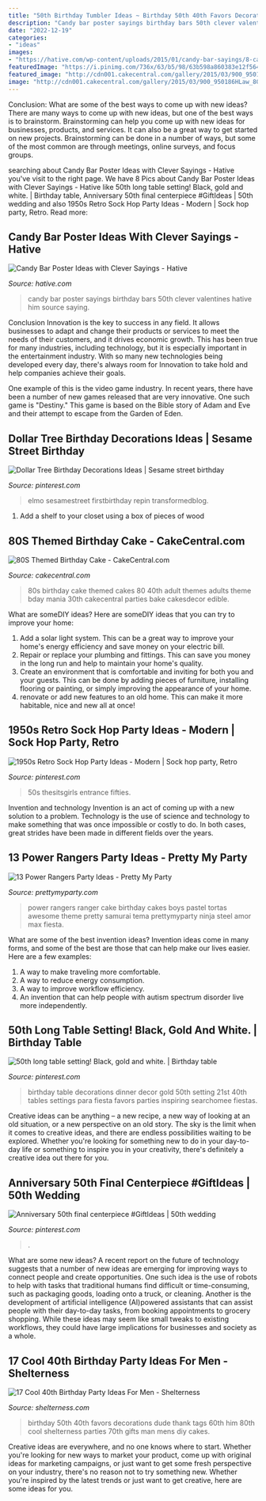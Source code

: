 ```yaml
---
title: "50th Birthday Tumbler Ideas ~ Birthday 50th 40th Favors Decorations Dude Thank Tags 60th Him 80th Cool Shelterness Parties 70th Gifts Man Mens Diy Cakes"
description: "Candy bar poster sayings birthday bars 50th clever valentines hative him source saying"
date: "2022-12-19"
categories:
- "ideas"
images:
- "https://hative.com/wp-content/uploads/2015/01/candy-bar-sayings/8-candy-bar-saying-ideas.jpg"
featuredImage: "https://i.pinimg.com/736x/63/b5/98/63b598a860383e12f5647d5e887ccbe7.jpg"
featured_image: "http://cdn001.cakecentral.com/gallery/2015/03/900_950186HLaw_80s-themed-birthday-cake.jpg"
image: "http://cdn001.cakecentral.com/gallery/2015/03/900_950186HLaw_80s-themed-birthday-cake.jpg"
---
```



Conclusion: What are some of the best ways to come up with new ideas?
There are many ways to come up with new ideas, but one of the best ways is to brainstorm. Brainstorming can help you come up with new ideas for businesses, products, and services. It can also be a great way to get started on new projects. Brainstorming can be done in a number of ways, but some of the most common are through meetings, online surveys, and focus groups.

	

		
searching about Candy Bar Poster Ideas with Clever Sayings - Hative you've visit to the right page. We have 8 Pics about Candy Bar Poster Ideas with Clever Sayings - Hative like 50th long table setting! Black, gold and white. | Birthday table, Anniversary 50th final centerpiece #GiftIdeas | 50th wedding and also 1950s Retro Sock Hop Party Ideas - Modern | Sock hop party, Retro. Read more:
		
    
## Candy Bar Poster Ideas With Clever Sayings - Hative

<img loading=lazy src="https://hative.com/wp-content/uploads/2015/01/candy-bar-sayings/8-candy-bar-saying-ideas.jpg" onerror="this.onerror=null;this.src='https://tse4.mm.bing.net/th?id=OIP.ZCQ7LAyHzLc_TkZApETBdwHaJ4&amp;pid=15.1';" alt="Candy Bar Poster Ideas with Clever Sayings - Hative">

_Source: hative.com_

>candy bar poster sayings birthday bars 50th clever valentines hative him source saying. 

	

Conclusion
Innovation is the key to success in any field. It allows businesses to adapt and change their products or services to meet the needs of their customers, and it drives economic growth.
This has been true for many industries, including technology, but it is especially important in the entertainment industry. With so many new technologies being developed every day, there's always room for Innovation to take hold and help companies achieve their goals.

One example of this is the video game industry. In recent years, there have been a number of new games released that are very innovative. One such game is "Destiny." This game is based on the Bible story of Adam and Eve and their attempt to escape from the Garden of Eden.

    
## Dollar Tree Birthday Decorations Ideas | Sesame Street Birthday

<img loading=lazy src="https://i.pinimg.com/736x/aa/2f/a3/aa2fa364c717103d53b54758928216b2.jpg" onerror="this.onerror=null;this.src='https://tse4.mm.bing.net/th?id=OIP.U97cG8U8Vm058hsPa6iHGgHaJ3&amp;pid=15.1';" alt="Dollar Tree Birthday Decorations Ideas | Sesame street birthday">

_Source: pinterest.com_

>elmo sesamestreet firstbirthday repin transformedblog. 

	

1. Add a shelf to your closet using a box of pieces of wood 

    
## 80S Themed Birthday Cake - CakeCentral.com

<img loading=lazy src="http://cdn001.cakecentral.com/gallery/2015/03/900_950186HLaw_80s-themed-birthday-cake.jpg" onerror="this.onerror=null;this.src='https://tse3.mm.bing.net/th?id=OIP.5KAqtCytwHY6mp9KcrU_PQHaKD&amp;pid=15.1';" alt="80S Themed Birthday Cake - CakeCentral.com">

_Source: cakecentral.com_

>80s birthday cake themed cakes 80 40th adult themes adults theme bday mania 30th cakecentral parties bake cakesdecor edible. 

	

What are someDIY ideas?
Here are someDIY ideas that you can try to improve your home:
1. Add a solar light system. This can be a great way to improve your home's energy efficiency and save money on your electric bill.
2. Repair or replace your plumbing and fittings. This can save you money in the long run and help to maintain your home's quality.
3. Create an environment that is comfortable and inviting for both you and your guests. This can be done by adding pieces of furniture, installing flooring or painting, or simply improving the appearance of your home.
4. renovate or add new features to an old home. This can make it more habitable, nice and new all at once!

    
## 1950s Retro Sock Hop Party Ideas - Modern | Sock Hop Party, Retro

<img loading=lazy src="https://i.pinimg.com/736x/63/b5/98/63b598a860383e12f5647d5e887ccbe7.jpg" onerror="this.onerror=null;this.src='https://tse1.mm.bing.net/th?id=OIP.SsCawt2CrxoEBCsCE_JF8AHaLH&amp;pid=15.1';" alt="1950s Retro Sock Hop Party Ideas - Modern | Sock hop party, Retro">

_Source: pinterest.com_

>50s thesitsgirls entrance fifties. 

	

Invention and technology
Invention is an act of coming up with a new solution to a problem. Technology is the use of science and technology to make something that was once impossible or costly to do. In both cases, great strides have been made in different fields over the years.

    
## 13 Power Rangers Party Ideas - Pretty My Party

<img loading=lazy src="https://www.prettymyparty.com/wp-content/uploads/2017/07/power-rangers-birthday-cake.jpg" onerror="this.onerror=null;this.src='https://tse2.mm.bing.net/th?id=OIP.YIFBRjNhTEeiWUf5XYtkvgHaNJ&amp;pid=15.1';" alt="13 Power Rangers Party Ideas - Pretty My Party">

_Source: prettymyparty.com_

>power rangers ranger cake birthday cakes boys pastel tortas awesome theme pretty samurai tema prettymyparty ninja steel amor max fiesta. 

	

What are some of the best invention ideas?
Invention ideas come in many forms, and some of the best are those that can help make our lives easier. Here are a few examples: 
1. A way to make traveling more comfortable. 
2. A way to reduce energy consumption. 
3. A way to improve workflow efficiency. 
4. An invention that can help people with autism spectrum disorder live more independently.

    
## 50th Long Table Setting! Black, Gold And White. | Birthday Table

<img loading=lazy src="https://i.pinimg.com/736x/ef/49/67/ef4967e3b7437439b936ad108229059a.jpg" onerror="this.onerror=null;this.src='https://tse4.mm.bing.net/th?id=OIP.BhWyZ4cRBwdZogw6Y6DMfQHaNL&amp;pid=15.1';" alt="50th long table setting! Black, gold and white. | Birthday table">

_Source: pinterest.com_

>birthday table decorations dinner decor gold 50th setting 21st 40th tables settings para fiesta favors parties inspiring searchomee fiestas. 

	

Creative ideas can be anything – a new recipe, a new way of looking at an old situation, or a new perspective on an old story. The sky is the limit when it comes to creative ideas, and there are endless possibilities waiting to be explored. Whether you're looking for something new to do in your day-to-day life or something to inspire you in your creativity, there's definitely a creative idea out there for you.

    
## Anniversary 50th Final Centerpiece #GiftIdeas | 50th Wedding

<img loading=lazy src="https://i.pinimg.com/736x/a6/aa/ab/a6aaab21ff219f91b591354ea9d515fe.jpg" onerror="this.onerror=null;this.src='https://tse4.mm.bing.net/th?id=OIP.A8HsptqcTznFh7B9h7-FhAHaJ3&amp;pid=15.1';" alt="Anniversary 50th final centerpiece #GiftIdeas | 50th wedding">

_Source: pinterest.com_

>. 

	

What are some new ideas?
A recent report on the future of technology suggests that a number of new ideas are emerging for improving ways to connect people and create opportunities. One such idea is the use of robots to help with tasks that traditional humans find difficult or time-consuming, such as packaging goods, loading onto a truck, or cleaning. Another is the development of artificial intelligence (AI)powered assistants that can assist people with their day-to-day tasks, from booking appointments to grocery shopping. While these ideas may seem like small tweaks to existing workflows, they could have large implications for businesses and society as a whole.

    
## 17 Cool 40th Birthday Party Ideas For Men - Shelterness

<img loading=lazy src="http://i.shelterness.com/2017/02/07-vintage-dude-thank-tags-for-party-favors.jpg" onerror="this.onerror=null;this.src='https://tse3.mm.bing.net/th?id=OIP.Ne2XOytjrLigGekK1BxSpwHaJ4&amp;pid=15.1';" alt="17 Cool 40th Birthday Party Ideas For Men - Shelterness">

_Source: shelterness.com_

>birthday 50th 40th favors decorations dude thank tags 60th him 80th cool shelterness parties 70th gifts man mens diy cakes. 

	

Creative ideas are everywhere, and no one knows where to start. Whether you're looking for new ways to market your product, come up with original ideas for marketing campaigns, or just want to get some fresh perspective on your industry, there's no reason not to try something new. Whether you're inspired by the latest trends or just want to get creative, here are some ideas for you.

